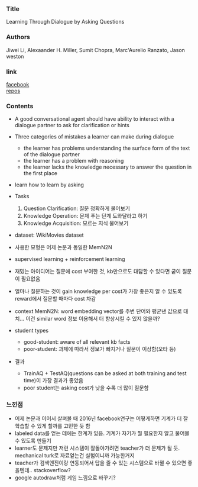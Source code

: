 ### Title
Learning Through Dialogue by Asking Questions

### Authors
Jiwei Li, Alexaander H. Miller, Sumit Chopra, Marc'Aurelio Ranzato, Jason weston

### link
[facebook](https://research.fb.com/wp-content/uploads/2017/04/learning-through-dialogue-interactions.pdf)<br>
[repos](https://github.com/facebook/MemNN/tree/master/AskingQuestions)

### Contents
- A good conversational agent should have ability to interact with a dialogue partner to ask for clarification or hints
- Three categories of mistakes a learner can make during dialogue
    - the learner has problems understanding the surface form of the text of the dialogue partner
    - the learner has a problem with reasoning
    - the learner lacks the knowledge necessary to answer the question in the first place
- learn how to learn by asking
- Tasks
    1. Question Clarification: 질문 정확하게 물어보기
    1. Knowledge Operation: 문제 푸는 단계 도와달라고 하기
    1. Knowledge Acquisition: 모르는 지식 물어보기

- dataset: WikiMovies dataset
- 사용한 모형은 어제 논문과 동일한 MemN2N

- supervised learning + reinforcement learning
- 재밌는 아이디어는 질문에 cost 부여한 것, kb만으로도 대답할 수 있다면 굳이 질문이 필요없음
- 얼마나 질문하는 것이 gain knowledge per cost가 가장 좋은지 알 수 있도록 reward에서 질문할 때마다 cost 차감
- context MemN2N: word embedding vector를 주변 단어와 평균낸 값으로 대치... 이건 similar word 정보 이용해서 더 향상시킬 수 있지 않을까?
- student types
    - good-student: aware of all relevant kb facts
    - poor-student: 과제에 따라서 정보가 빠지거나 질문이 이상함(오타 등)

- 결과 
    - TrainAQ + TestAQ(questions can be asked at both training and test time)이 가장 결과가 좋았음
    - poor student는 asking cost가 낮을 수록 더 많이 질문함

### 느낀점
- 어제 논문과 이어서 살펴볼 때 2016년 facebook연구는 어떻게하면 기계가 더 잘 학습할 수 있게 할까를 고민한 듯 함
- labeled data를 얻는 데에는 한계가 있음. 기계가 자기가 뭘 필요한지 알고 물어볼 수 있도록 만들기
- learner도 문제지만 저런 시스템이 잘돌아가려면 teacher가 더 문제가 될 듯. mechanical turk로 자료얻는건 실험이니까 가능한거지
- teacher가 검색엔진이랑 연동되어서 답을 줄 수 있는 시스템으로 바뀔 수 있으면 좋을텐데.. stackoverflow?
- google autodraw처럼 게임 느낌으로 바꾸기?